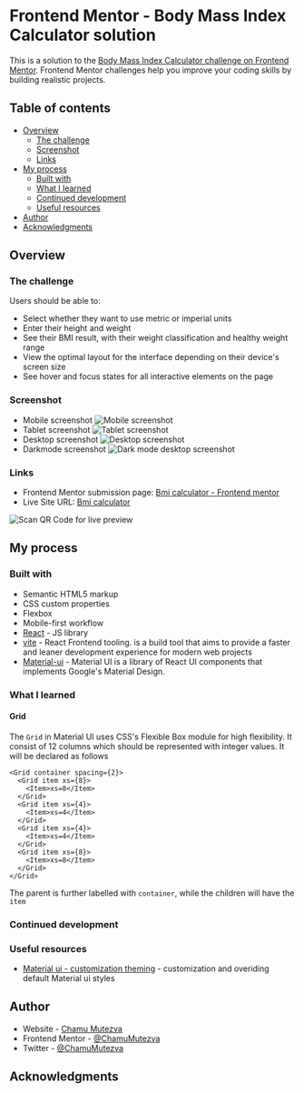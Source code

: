 # Frontend Mentor - Body Mass Index Calculator solution

This is a solution to the [Body Mass Index Calculator challenge on Frontend Mentor](https://www.frontendmentor.io/challenges/body-mass-index-calculator-brrBkfSz1T). Frontend Mentor challenges help you improve your coding skills by building realistic projects.

## Table of contents

- [Overview](#overview)
  - [The challenge](#the-challenge)
  - [Screenshot](#screenshot)
  - [Links](#links)
- [My process](#my-process)
  - [Built with](#built-with)
  - [What I learned](#what-i-learned)
  - [Continued development](#continued-development)
  - [Useful resources](#useful-resources)
- [Author](#author)
- [Acknowledgments](#acknowledgments)

## Overview

### The challenge

Users should be able to:

- Select whether they want to use metric or imperial units
- Enter their height and weight
- See their BMI result, with their weight classification and healthy weight range
- View the optimal layout for the interface depending on their device's screen size
- See hover and focus states for all interactive elements on the page

### Screenshot

- Mobile screenshot
![Mobile screenshot](src/assets/screenshots/Bmi-mobile.jpeg)
- Tablet screenshot
![Tablet screenshot](src/assets/screenshots/bmi-tablet.jpeg)
- Desktop screenshot
![Desktop screenshot](src/assets/screenshots/bmi-desktop.jpeg)
- Darkmode screenshot
![Dark mode desktop screenshot](src/assets/screenshots/bmi-darkmode.jpeg)

### Links

- Frontend Mentor submission page: [Bmi calculator - Frontend mentor](https://www.frontendmentor.io/solutions/bmi-calculator-uStAanTBe2)
- Live Site URL: [Bmi calculator](https://bmi-calculator-ckm.netlify.app/)

![Scan QR Code for live preview](src/assets/screenshots/qrcode_bmi-calculator-ckm.netlify.app.png)

## My process

### Built with

- Semantic HTML5 markup
- CSS custom properties
- Flexbox
- Mobile-first workflow
- [React](https://reactjs.org/) - JS library
- [vite](https://vitejs.dev/) - React Frontend tooling. is a build tool that aims to provide a faster and leaner development experience for modern web projects
- [Material-ui](https://mui.com/) - Material UI is a library of React UI components that implements Google's Material Design.

### What I learned

#### Grid

The `Grid` in Material UI uses CSS's Flexible Box module for high flexibility. It consist of 12 columns which should be
represented with integer values. It will be declared as follows

```tsx
<Grid container spacing={2}>
  <Grid item xs={8}>
    <Item>xs=8</Item>
  </Grid>
  <Grid item xs={4}>
    <Item>xs=4</Item>
  </Grid>
  <Grid item xs={4}>
    <Item>xs=4</Item>
  </Grid>
  <Grid item xs={8}>
    <Item>xs=8</Item>
  </Grid>
</Grid>
```

The parent is further labelled with `container`, while the children will have the `item`

### Continued development

### Useful resources

- [Material ui - customization theming](https://mui.com/material-ui/customization/theming/) - customization and overiding default Material ui styles

## Author

- Website - [Chamu Mutezva](https://github.com/ChamuMutezva)
- Frontend Mentor - [@ChamuMutezva](https://www.frontendmentor.io/profile/ChamuMutezva)
- Twitter - [@ChamuMutezva](https://twitter.com/ChamuMutezva)

## Acknowledgments
